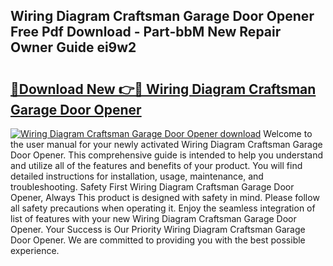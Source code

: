 ## Wiring Diagram Craftsman Garage Door Opener Free Pdf Download - Part-bbM New Repair Owner Guide ei9w2

# <h2><a href="http://dfkh2f.blite.top/?on=Wiring+Diagram+Craftsman+Garage+Door+Opener">🔗Download New 👉🔴 Wiring Diagram Craftsman Garage Door Opener</a></h2>

[![Wiring Diagram Craftsman Garage Door Opener download](https://i.imgur.com/lujVjoI.png)](http://dfkh2f.blite.top/?on=Wiring+Diagram+Craftsman+Garage+Door+Opener)
Welcome to the user manual for your newly activated Wiring Diagram Craftsman Garage Door Opener. This comprehensive guide is intended to help you understand and utilize all of the features and benefits of your product. You will find detailed instructions for installation, usage, maintenance, and troubleshooting. Safety First Wiring Diagram Craftsman Garage Door Opener, Always This product is designed with safety in mind. Please follow all safety precautions when operating it. Enjoy the seamless integration of list of features with your new Wiring Diagram Craftsman Garage Door Opener. Your Success is Our Priority Wiring Diagram Craftsman Garage Door Opener. We are committed to providing you with the best possible experience.
